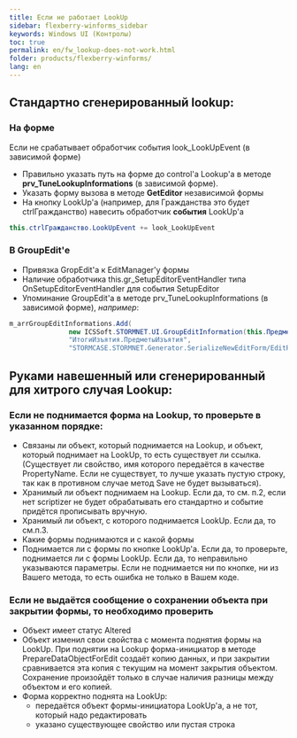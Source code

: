 ```yaml
---
title: Если не работает LookUp
sidebar: flexberry-winforms_sidebar
keywords: Windows UI (Контролы)
toc: true
permalink: en/fw_lookup-does-not-work.html
folder: products/flexberry-winforms/
lang: en
---
```


## Стандартно сгенерированный lookup:

### На форме
Если не срабатывает обработчик события look_LookUpEvent (в зависимой форме)

* Правильно указать путь на форме до control'а Lookup'а в методе __prv_TuneLookupInformations__ (в зависимой форме).
* Указать форму вызова в методе __GetEditor__ независимой формы
* На кнопку LookUp'а (например, для Гражданства это будет ctrlГражданство) навесить обработчик __события__ LookUp'а 

```csharp
this.ctrlГражданство.LookUpEvent += look_LookUpEvent
```

### В GroupEdit'е
* Привязка GropEdit'а к EditManager'у формы
* Наличие обработчика this.gr_SetupEditorEventHandler типа OnSetupEditorEventHandler для события SetupEditor
* Упоминание GroupEdit'a в методе prv_TuneLookupInformations (в зависимой форме), _например_:

```csharp
m_arrGroupEditInformations.Add(
               new ICSSoft.STORMNET.UI.GroupEditInformation(this.ПредметыИзъятия,
               "ИтогиИзъятия.ПредметыИзъятия",
               "STORMCASE.STORMNET.Generator.SerializeNewEditForm/EditPanel(Panel)/TabControl(TabControl)/panel(TabPage)/ПредметыИзъятия(GroupEditBase)"));
```

## Руками навешенный или сгенерированный для хитрого случая Lookup:

### Если не поднимается форма на Lookup, то проверьте в указанном порядке:
* Связаны ли объект, который поднимается на Lookup, и объект, который поднимает на LookUp, то есть существует ли ссылка. (Существует ли свойство, имя которого передаётся в качестве PropertyName. Если не существует, то лучше указать пустую строку, так как в противном случае метод Save не будет вызываться).
* Хранимый ли объект поднимаем на Lookup. Если да, то см. п.2, если нет scriptizer не будет обрабатывать его стандартно и событие придётся прописывать вручную.
* Хранимый ли объект, с которого поднимается LookUp. Если да, то см.п.3.
* Какие формы поднимаются и с какой формы
* Поднимается ли с формы по кнопке LookUp'а. Если да, то проверьте, поднимается ли с формы LookUp. Если да, то неправильно указываются параметры. Если не поднимается ни по кнопке, ни из Вашего метода, то есть ошибка не только в Вашем коде.

### Если не выдаётся сообщение о сохранении объекта при закрытии формы, то необходимо проверить
* Объект имеет статус Altered
* Объект изменил свои свойства с момента поднятия формы на LookUp. При поднятии на Lookup форма-инициатор в методе PrepareDataObjectForEdit создаёт копию данных, и при закрытии сравнивается эта копия с текущим на момент закрытия объектом. Сохранение произойдёт только в случае наличия разницы между объектом и его копией.
* Форма корректно поднята на LookUp:
    * передаётся объект формы-инициатора LookUp'а, а не тот, который надо редактировать
    * указано существующее свойство или пустая строка